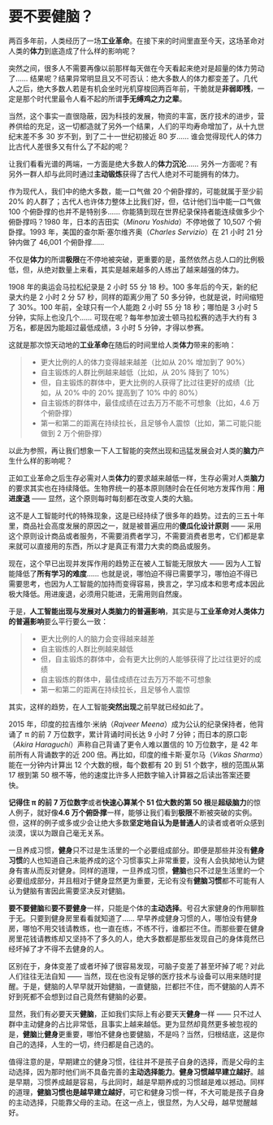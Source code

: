 # 要不要健脑？

两百多年前，人类经历了一场**工业革命**。在接下来的时间里直至今天，这场革命对人类的**体力**到底造成了什么样的影响呢？

突然之间，很多人不需要再像以前那样每天做在今天看起来绝对是超量的体力劳动了…… 结果呢？结果异常明显且又不可否认：绝大多数人的体力都变差了。几代人之后，绝大多数人若是有机会坐时光机穿梭回两百年前，干脆就是**非弱即残**，一定是那个时代里最令人看不起的所谓**手无缚鸡之力之辈**。

当然，这个事实一直很隐蔽，因为科技的发展，物资的丰富，医疗技术的进步，营养供给的充足，这一切都造就了另外一个结果，人们的平均寿命增加了，从十九世纪末差不多 30 岁不到，到了二十一世纪初接近 80 岁…… 谁会觉得现代人的体力比古代人差很多又有什么了不起的呢？

让我们看看光谱的两端，一方面是绝大多数人的**体力沉沦**…… 另外一方面呢？有另外一群人却与此同时通过**主动锻炼**获得了古代人绝对不可能拥有的体力。

作为现代人，我们中的绝大多数，能一口气做 20 个俯卧撑的，可能就属于至少前 20% 的人群了；古代人也许体力整体上比我们好，但，估计他们当中能一口气做 100 个俯卧撑的也并不是特别多…… 你能猜到现在世界纪录保持者能连续做多少个俯卧撑吗？1980 年，日本的吉田实（*Minoru Yoshida*）不停地做了 10,507 个俯卧撑。1993 年，美国的查尔斯·塞尔维齐奥（*Charles Servizio*）在 21 小时 21 分钟内做了 46,001 个俯卧撑……

不仅是**体力**的所谓**极限**在不停地被突破，更重要的是，虽然依然占总人口的比例极低，但，从绝对数量上来看，其实是越来越多的人练出了越来越强的体力。

1908 年的奥运会马拉松纪录是 2 小时 55 分 18 秒。100 多年后的今天，新的纪录大约是 2 小时 2 分 57 秒，同样的距离少用了 50 多分钟，也就是说，时间缩短了 30%。100 年前，全球只有一个人能跑 2 小时 55 分 18 秒；哪怕是 3 小时 5 分钟，实际上也没几个…… 可现在呢？每年参加波士顿马拉松赛的选手大约有 3 万名，都是因为能超过最低成绩，3 小时 5 分钟，才得以参赛。

这就是那次惊天动地的**工业革命**在随后的时间里给人类**体力**带来的影响：

> * 更大比例的人的体力变得越来越差（比如从 20% 增加到了 90%）
> * 自主锻炼的人群比例越来越低（比如，从 20% 降到了 10%）
> * 但，自主锻炼的群体中，更大比例的人获得了比过往更好的成绩（比如，从 20% 中的 20% 提高到了 10% 中的 80%）
> * 自主锻炼的群体中，最佳成绩在过去万万不能不可想象（比如，4.6 万个俯卧撑）
> * 第一和第二的距离在持续拉长，且足够令人震惊（比如，第二可能只能做到 2 万个俯卧撑）

以此为参照，再让我们想象一下人工智能的突然出现和迅猛发展会对人类的**脑力**产生什么样的影响呢？

正如工业革命之后生存必需对人类**体力**的要求越来越低一样，生存必需对人类**脑力**的要求其实也在持续降低。生物界统一的基本原则随时会在任何地方发挥作用：**用进废退** —— 显然，这个原则每时每刻都在改变人类的大脑。

这不是人工智能时代的特殊现象，这是已经持续了很多年的趋势。过去的三五十年里，商品社会高度发展的原因之一，就是被普遍应用的**傻瓜化设计原则** —— 采用这个原则设计商品或者服务，不需要消费者学习，不需要消费者思考，它们都是拿来就可以直接用的东西，所以才是真正有潜力大卖的商品或服务。

现在，这个早已出现并发挥作用的趋势正在被人工智能无限放大 —— 因为人工智能降低了**所有学习的难度**…… 也就是说，哪怕迫不得已需要学习，哪怕迫不得已需要思考，也因为人工智能的加持而变得容易，换言之，学习成本和思考成本因此极大降低。用进废退，必须用只能进，无需用则自然废。

于是，**人工智能出现与发展对人类脑力的普遍影响**，其实是与**工业革命对人类体力的普遍影响**要么平行要么一致：

> * 更大比例的人的脑力会变得越来越差
> * 自主锻炼的人群比例越来越低
> * 但，自主锻炼的群体中，会有更大比例的人能够获得了比过往更好的成绩
> * 自主锻炼的群体中，最佳成绩在过去万万不能不可想象
> * 第一和第二的距离在持续拉长，且足够令人震惊

其实，这样的趋势，在人工智能**突然出现**之前早就已经如此了。

2015 年，印度的拉吉维尔·米纳（*Rajveer Meena*）成为公认的纪录保持者，他背诵了 π 的前 7 万位数字，累计背诵时间长达 9 小时 7 分钟；而日本的原口彰（*Akira Haraguchi*）声称自己背诵了更令人难以置信的 10 万位数字，是 42 年前所有人背诵数字的近 200 倍。再比如，印度的维卡斯·夏尔马（*Vikas Sharma*）能在一分钟内计算出 12 个大数的根，每个数都有 20 到 51 个数字，根的范围从第 17 根到第 50 根不等，他的速度比许多人把数字输入计算器之后读出答案还要快。

**记得住 π 的前 7 万位数字**或者**快速心算某个 51 位大数的第 50 根**是**超级脑力**的惊人例子，就好像**4.6 万个俯卧撑**一样，能够让我们看到**极限**不断被突破的实例。但，这样的例子或多或少会让绝大多数**坚定地自认为是普通人**的读者或者听众感到淡漠，误以为跟自己毫无关系。

一旦养成习惯，**健身**只不过是生活里的一个必要组成部分。即便是那些并没有**健身习惯**的人也知道自己未能养成的这个习惯事实上非常重要，没有人会执拗地认为健身有害从而反对健身。同样的道理，一旦养成习惯，**健脑**也只不过是生活里的一个必要组成部分，并且相对于健身显然更为重要，无论有没有**健脑习惯**都不可能有人认为健脑有害因此需要坚决反对健脑。

**要不要健脑**和**要不要健身**一样，只能是个体的**主动选择**。号召大家健身的作用聊胜于无。只要到健身房里看看就知道了…… 早早养成健身习惯的人，哪怕没有健身房，哪怕不用交钱请教练，也一直在练，不练不行，谁都拦不住。而那些要在健身房里花钱请教练却又坚持不了多久的人，绝大多数都是那些发现自己的身体竟然已经坏掉了才不得不去健身的人。

区别在于，身体变差了或者坏掉了很容易发现，可脑子变差了甚至坏掉了呢？对此人们往往无法自知 —— 当然，现在也没有足够的医疗技术与设备可以用来随时提醒。于是，健脑的人早早就开始健脑，一直健脑，拦都拦不住，而不健脑的人弄不好到死都不会想到过自己竟然有健脑的必要。

显然，我们有必要天天**健脑**，正如我们实际上有必要天天**健身**一样 —— 只不过人群中主动健身的占比非常低，且事实上越来越低。更为显然却竟然更多被忽视的是，**健脑**比**健身**更重要，哪怕不健身也要健脑，不是吗？当然，归根结底，这是你自己的选择，人生的一切，终归都是自己选的。

值得注意的是，早期建立的健身习惯，往往并不是孩子自身的选择，而是父母的主动选择，因为那时他们尚不具备完善的**主动选择能力**。**健身习惯越早建立越好**。越是早期，习惯养成越是容易，与此同时，越是早期养成的习惯越是难以撼动。同样的道理，**健脑习惯也是越早建立越好**，可它和健身习惯一样，不大可能是孩子自身的主动选择，只能靠父母的主动。在这一点上，很显然，为人父母，越早觉醒越好。
